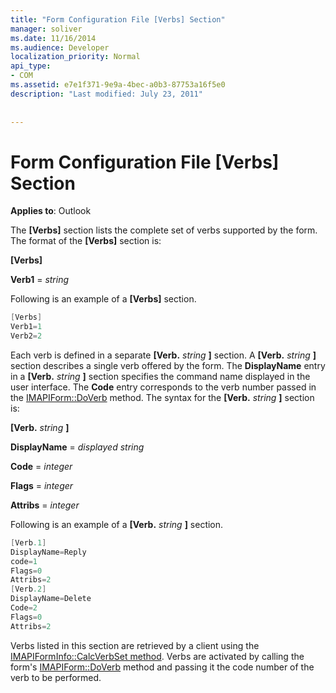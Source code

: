 ```yaml
---
title: "Form Configuration File [Verbs] Section"
manager: soliver
ms.date: 11/16/2014
ms.audience: Developer
localization_priority: Normal
api_type:
- COM
ms.assetid: e7e1f371-9e9a-4bec-a0b3-87753a16f5e0
description: "Last modified: July 23, 2011"
 
 
---
```


# Form Configuration File [Verbs] Section

  
  
**Applies to**: Outlook 
  
The **[Verbs]** section lists the complete set of verbs supported by the form. The format of the **[Verbs]** section is: 
  
 **[Verbs]**
  
 **Verb1** =  _string_
  
Following is an example of a **[Verbs]** section. 
  
```cpp
[Verbs]
Verb1=1
Verb2=2

```

Each verb is defined in a separate **[Verb.** _string_ **]** section. A **[Verb.** _string_ **]** section describes a single verb offered by the form. The **DisplayName** entry in a **[Verb.** _string_ **]** section specifies the command name displayed in the user interface. The **Code** entry corresponds to the verb number passed in the [IMAPIForm::DoVerb](imapiform-doverb.md) method. The syntax for the **[Verb.** _string_ **]** section is: 
  
 **[Verb.** _string_ **]**
  
 **DisplayName** =  _displayed string_
  
 **Code** =  _integer_
  
 **Flags** =  _integer_
  
 **Attribs** =  _integer_
  
Following is an example of a **[Verb.** _string_ **]** section. 
  
```cpp
[Verb.1]
DisplayName=Reply
code=1
Flags=0
Attribs=2
[Verb.2]
DisplayName=Delete
Code=2
Flags=0
Attribs=2

```

Verbs listed in this section are retrieved by a client using the [IMAPIFormInfo::CalcVerbSet method](imapiforminfo-calcverbset.md). Verbs are activated by calling the form's [IMAPIForm::DoVerb](imapiform-doverb.md) method and passing it the code number of the verb to be performed. 
  

